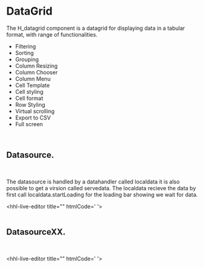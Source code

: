 # DataGrid

The H_datagrid component is a datagrid for displaying data in a tabular format,
with range of functionalities.
- Filtering
- Sorting
- Grouping
- Column Resizing
- Column Chooser
- Column Menu
- Cell Template
- Cell styling
- Cell format
- Row Styling
- Virtual scrolling
- Export to CSV
- Full screen

<br>

## Datasource.
<br>

The datasource is handled by a datahandler called localdata it is also possible to get a virsion called servedata.
The localdata recieve the data by first call localdata.startLoading for the loading bar showing we wait for data.

<hhl-live-editor title="" htmlCode='
<template>
    <div style="height: 400px;">
        <H_datagrid
              :data-handler="lData"
              data-key="id"                 
        >
            <H_column field="id" title="Id" type="number" filter_type="number" cell-class="text-err" width="100px"></H_column>
            <H_column field="val1" title="Value 1" type="string" filter_type="string" width="auto"></H_column>
            <H_column field="val2" title="Value 2" type="string" filter_type="select"></H_column>
            <H_column field="val3" title="Value 3" type="string" filter_type="string" ></H_column>
            <H_column field="val4" title="Value 4" type="string" filter_type="select"></H_column>
      </H_datagrid>
    </div>
  </div>
</template>
<script>
    // import { localData } from "HHL-UI/Components/datagrid";            
    const { localData, getData } = fakeImport;
    const lData = new localData();
    async function load() {
    await lData.startLoading();
          const data = await getData(100);
          lData.setData(data);
          lData.loadData();
    }
    onMounted(() => {
        setTimeout(()=>{
        load();
        },1000);       
    });
    return { lData }
</script>
'>
</hhl-live-editor>
<br>
<br>

## DatasourceXX.
<br>

<hhl-live-editor title="" htmlCode='
<template>
  <div style="display: flex;  flex-direction: column; gap:20px;">
    <div style="display: flex; align-items: center">
        <H_btn @click="load" style="width: 100px">Load</H_btn>
        <div style="flex: 1" ></div>
        <H_inputText v-model="seek" :debounce="300" clearable style="max-width: 200px">
            <template v-slot:end>
              <H_icon icon="search"></H_icon>
            </template>
        </H_inputText>
      </div>
    <div style="height: 400px;">
        <H_datagrid
              :data-handler="lData"
              :filter-list="[`id`, `val1`, `val2`, `val3`, `val4`, `val7`]"
              :filterstring="seek"
              data-key="id"                 
        >
            <H_column field="id" title="Id" type="number" filter_type="number" cell-class="text-err" width="100px"></H_column>
            <H_column field="val1" title="Value 1" type="string" filter_type="string" width="auto"></H_column>
            <H_column field="val2" title="Value 2" type="string" filter_type="select"></H_column>
            <H_column field="val3" title="Value 3" type="string" filter_type="string" ></H_column>
            <H_column field="val4" title="Value 4" type="string" filter_type="select"></H_column>
            <H_column field="val5" title="Value 5" type="bool" filter_type="bool"></H_column>
            <H_column field="val6" title="Value 6" type="date" filter_type="datetime"></H_column>
            <H_column field="val7" title="Value 7" type="string" filter_type="select"></H_column>
      </H_datagrid>
    </div>
  </div>
</template>
<script>
    // import { localData } from "HHL-UI/Components/datagrid";            
    const { localData, getData } = fakeImport;
    const lData = new localData();
    const seek = ref("");
    async function load() {
    await lData.startLoading();
          const data = await getData(100);
          lData.setData(data);
          lData.loadData();
    }
    return { seek, lData, load }
</script>
'>
</hhl-live-editor>
